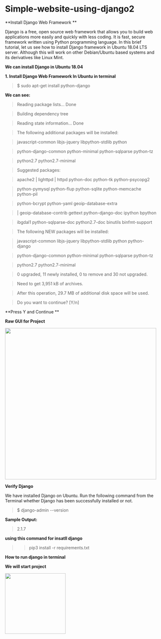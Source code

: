 # Simple-website-using-django2
 
**Install Django Web Framework **


 Django is a free, open source web framework that allows you to build web applications more easily and quickly with less coding. It is fast, secure framework written using Python programming language. In this brief tutorial, let us see how to install Django framework in Ubuntu 18.04 LTS server. Although this will work on other Debian/Ubuntu based systems and its derivatives like Linux Mint.
 
 
 **We can install Django in Ubuntu 18.04**
 
 **1. Install Django Web Framework In Ubuntu in terminal**
   >$ sudo apt-get install python-django
   
   
   
   
   
   
   
   
   
   **We can see:**
   >Reading package lists... Done
   
   
   >Building dependency tree
   
   
   >Reading state information... Done
   
   
   >The following additional packages will be installed:
   
   
   >javascript-common libjs-jquery libpython-stdlib python
   
   
   >python-django-common python-minimal python-sqlparse python-tz
   
   
   
   >python2.7 python2.7-minimal
   
   
   
   >Suggested packages:
   
   
   >apache2 | lighttpd | httpd python-doc python-tk python-psycopg2
   
   
   >python-pymysql python-flup python-sqlite python-memcache python-pil
   
   
   
   >python-bcrypt python-yaml geoip-database-extra
   
   
   >| geoip-database-contrib gettext python-django-doc ipython bpython
   
   
   
   >ibgdal1 python-sqlparse-doc python2.7-doc binutils binfmt-support
   
   
   
   >The following NEW packages will be installed:
   
   
   >javascript-common libjs-jquery libpython-stdlib python python-django
   
   
   
   
   >python-django-common python-minimal python-sqlparse python-tz
   
   
   
   >python2.7 python2.7-minimal
   
   
   >0 upgraded, 11 newly installed, 0 to remove and 30 not upgraded.
   
   
   
   >Need to get 3,951 kB of archives.
   
   
   >After this operation, 29.7 MB of additional disk space will be used.
   
   
   >Do you want to continue? [Y/n]
   
   
   **Press Y and Continue **
 
 
   **Raw GUI for Project**
   
   
   <img src="https://camo.githubusercontent.com/5eee544fbee13e4deee7ed0f8df9d1fe0328a0df/68747470733a2f2f64726976652e676f6f676c652e636f6d2f75633f69643d3170726b6266563861324c446e487164594679447337376d7036684e5973487336" height="500" weight="500"/>
   
   
   
   **Verify Django**
   
   
  We have installed Django on Ubuntu. Run the following command from the Terminal whether Django has been successfully installed or not.
  
  
  >$ django-admin --version
  
  
  
  **Sample Output:**
  
  >2.1.7
  
  
  
  **using this command  for insatll django**
  
  
  
  
  >> pip3 install -r requirements.txt
  
  
  **How to run django in terminal**
  
  **We will start project**
  
  
  
  <img src="https://github.com/sunil9768/Simple-website-using-django2/blob/master/Screenshot%20from%202019-03-07%2012-58-33.png" height=200 weight=200 />
